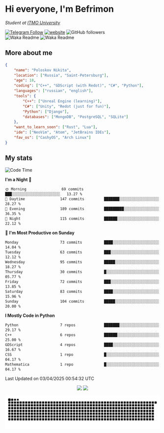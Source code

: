 # Hi everyone, I'm Befrimon
*Student at [ITMO University](https://itmo.ru/)*

[![Telegram Follow](https://img.shields.io/badge/Telegram-2CA5E0?style=flat-squeare&logo=telegram&logoColor=white)](https://t.me/bigtoad_tavern)
[![website](https://img.shields.io/badge/Website-2CA5E0?style=flat-squeare&logo=google-chrome&logoColor=white&color=320142)](https://bfn-dev.ru/)
![GitHub followers](https://img.shields.io/github/followers/Befrimon?label=Follow&style=social)
<br>
![Waka Readme](https://github.com/Befrimon/Befrimon/workflows/WakaReadme/badge.svg)
![Waka Readme](https://github.com/Befrimon/Befrimon/workflows/snake/badge.svg)

## More about me
``` JSON
{
    "name": "Poloskov Nikita",
    "location": ["Russia", "Saint-Petersburg"],
    "age": 18,
    "coding": ["C++", "GDScript (with Redot)", "C#", "Python"],
    "languages": ["russian", "english"],
    "tools": {
        "C++": ["Unreal Engine (learning)"],
        "C#": ["Unity", "Redot (just for fun)"],
        "Python": ["Django"],
        "databases": ["MongoDB", "PostgreSQL", "SQLite"]
    },
    "want_to_learn_soon": ["Rust", "Lua"],
    "ide": ["NeoVim", "Atom", "JetBrains IDEs"],
    "fav_os": ["CashyOS", "Arch Linux"]
}
```

## My stats
<!--START_SECTION:waka-->
![Code Time](http://img.shields.io/badge/Code%20Time-9%20hrs%2046%20mins-blue)

**I'm a Night 🦉** 

```text
🌞 Morning                69 commits          ███░░░░░░░░░░░░░░░░░░░░░░   13.27 % 
🌆 Daytime                147 commits         ███████░░░░░░░░░░░░░░░░░░   28.27 % 
🌃 Evening                189 commits         █████████░░░░░░░░░░░░░░░░   36.35 % 
🌙 Night                  115 commits         ██████░░░░░░░░░░░░░░░░░░░   22.12 % 
```
📅 **I'm Most Productive on Sunday** 

```text
Monday                   73 commits          ████░░░░░░░░░░░░░░░░░░░░░   14.04 % 
Tuesday                  63 commits          ███░░░░░░░░░░░░░░░░░░░░░░   12.12 % 
Wednesday                95 commits          █████░░░░░░░░░░░░░░░░░░░░   18.27 % 
Thursday                 30 commits          █░░░░░░░░░░░░░░░░░░░░░░░░   05.77 % 
Friday                   72 commits          ███░░░░░░░░░░░░░░░░░░░░░░   13.85 % 
Saturday                 83 commits          ████░░░░░░░░░░░░░░░░░░░░░   15.96 % 
Sunday                   104 commits         █████░░░░░░░░░░░░░░░░░░░░   20.00 % 
```


**I Mostly Code in Python** 

```text
Python                   7 repos             ███████░░░░░░░░░░░░░░░░░░   29.17 % 
C++                      6 repos             ██████░░░░░░░░░░░░░░░░░░░   25.00 % 
GDScript                 4 repos             ████░░░░░░░░░░░░░░░░░░░░░   16.67 % 
CSS                      1 repo              █░░░░░░░░░░░░░░░░░░░░░░░░   04.17 % 
Mathematica              1 repo              █░░░░░░░░░░░░░░░░░░░░░░░░   04.17 % 
```




 Last Updated on 03/04/2025 00:54:32 UTC
<!--END_SECTION:waka-->

<div align=center>
    <img src="https://github-readme-stats.vercel.app/api?username=Befrimon&rank_icon=github&hide_border=true&show_icons=true&bg_color=0d1117&text_color=fff">
    <img src="https://github-readme-stats.vercel.app/api/top-langs/?username=Befrimon&layout=compact&hide_border=true&show_icons=true&bg_color=0d1117&text_color=fff">
    <!--
    <img src="https://gh.uoc.run.place/api?username=Befrimon&hide_border=true&show_icons=true&bg_color=0d1117&text_color=fff">
    <img src="https://gh.uoc.run.place/api/top-langs/?username=Befrimon&layout=compact&hide_border=true&show_icons=true&bg_color=0d1117&text_color=fff">
    -->
</p>


<picture>
  <source media="(prefers-color-scheme: dark)" srcset="https://raw.githubusercontent.com/Befrimon/Befrimon/output/github-snake-dark.svg">
  <source media="(prefers-color-scheme: light)" srcset="https://raw.githubusercontent.com/Befrimon/Befrimon/output/github-snake.svg">
  <img alt="github contribution grid snake animation" src="https://raw.githubusercontent.com/Befrimon/Befrimon/output/github-snake.svg">
</picture>
